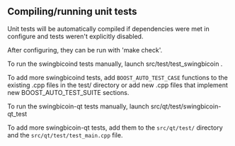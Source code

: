 Compiling/running unit tests
------------------------------------

Unit tests will be automatically compiled if dependencies were met in configure
and tests weren't explicitly disabled.

After configuring, they can be run with 'make check'.

To run the swingbicoind tests manually, launch src/test/test_swingbicoin .

To add more swingbicoind tests, add `BOOST_AUTO_TEST_CASE` functions to the existing
.cpp files in the test/ directory or add new .cpp files that
implement new BOOST_AUTO_TEST_SUITE sections.

To run the swingbicoin-qt tests manually, launch src/qt/test/swingbicoin-qt_test

To add more swingbicoin-qt tests, add them to the `src/qt/test/` directory and
the `src/qt/test/test_main.cpp` file.
